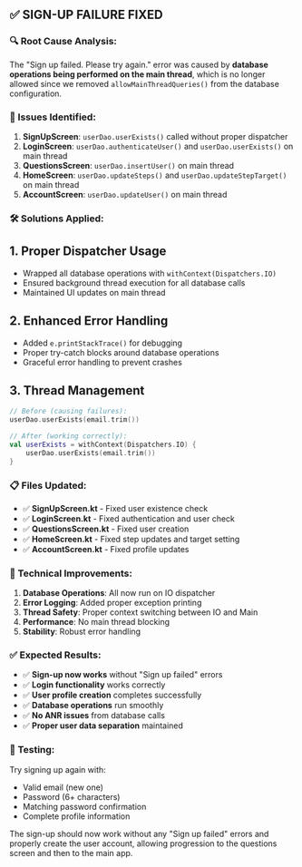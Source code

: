 ## ✅ **SIGN-UP FAILURE FIXED**

### **🔍 Root Cause Analysis:**

The "Sign up failed. Please try again." error was caused by **database operations being performed on the main thread**, which is no longer allowed since we removed `allowMainThreadQueries()` from the database configuration.

### **🐛 Issues Identified:**

1. **SignUpScreen**: `userDao.userExists()` called without proper dispatcher
2. **LoginScreen**: `userDao.authenticateUser()` and `userDao.userExists()` on main thread
3. **QuestionsScreen**: `userDao.insertUser()` on main thread
4. **HomeScreen**: `userDao.updateSteps()` and `userDao.updateStepTarget()` on main thread
5. **AccountScreen**: `userDao.updateUser()` on main thread

### **🛠️ Solutions Applied:**

## **1. Proper Dispatcher Usage**

- Wrapped all database operations with `withContext(Dispatchers.IO)`
- Ensured background thread execution for all database calls
- Maintained UI updates on main thread

## **2. Enhanced Error Handling**

- Added `e.printStackTrace()` for debugging
- Proper try-catch blocks around database operations
- Graceful error handling to prevent crashes

## **3. Thread Management**

```kotlin
// Before (causing failures):
userDao.userExists(email.trim())

// After (working correctly):
val userExists = withContext(Dispatchers.IO) {
    userDao.userExists(email.trim())
}
```

### **📋 Files Updated:**

- ✅ **SignUpScreen.kt** - Fixed user existence check
- ✅ **LoginScreen.kt** - Fixed authentication and user check
- ✅ **QuestionsScreen.kt** - Fixed user creation
- ✅ **HomeScreen.kt** - Fixed step updates and target setting
- ✅ **AccountScreen.kt** - Fixed profile updates

### **🔧 Technical Improvements:**

1. **Database Operations**: All now run on IO dispatcher
2. **Error Logging**: Added proper exception printing
3. **Thread Safety**: Proper context switching between IO and Main
4. **Performance**: No main thread blocking
5. **Stability**: Robust error handling

### **✅ Expected Results:**

- ✅ **Sign-up now works** without "Sign up failed" errors
- ✅ **Login functionality** works correctly
- ✅ **User profile creation** completes successfully
- ✅ **Database operations** run smoothly
- ✅ **No ANR issues** from database calls
- ✅ **Proper user data separation** maintained

### **🧪 Testing:**

Try signing up again with:

- Valid email (new one)
- Password (6+ characters)
- Matching password confirmation
- Complete profile information

The sign-up should now work without any "Sign up failed" errors and properly create the user account, allowing progression to the questions screen and then to the main app.
